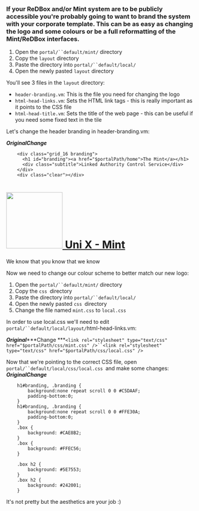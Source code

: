 ### []()If your ReDBox and/or Mint system are to be publicly accessible you're probably going to want to brand the system with your corporate template. This can be as easy as changing the logo and some colours or be a full reformatting of the Mint/ReDBox interfaces.





1. Open the `portal/``default/mint/` directory 
1. Copy the `layout` directory
1. Paste the directory into `portal/``default/local/ `
1. Open the newly pasted `layout` directory

You'll see 3 files in the `layout` directory:

* `header-branding.vm`: This is the file you need for changing the logo
* `html-head-links.vm`: Sets the HTML link tags - this is really important as it points to the CSS file
* `html-head-title.vm`: Sets the title of the web page - this can be useful if you need some fixed text in the tile

Let's change the header branding in header-branding.vm:


***Original******Change***

        <div class="grid_16 branding">
          <h1 id="branding"><a href="$portalPath/home">The Mint</a></h1>
          <div class="subtitle">Linked Authority Control Service</div>
        </div>
        <div class="clear"></div>
<div class="grid_16 branding">
  <h1 id="branding">
    <a href="$portalPath/home">
    <img src="http://www.openclipart.org/image/800px/svg_to_png/1316090534.png" height="150"/>
    Uni X - Mint</a></h1>
  <div class="subtitle">We know that you know that we know</div>
</div>
<div class="clear"></div>

Now we need to change our colour scheme to better match our new logo:

1. Open the `portal/``default/mint/` directory 
1. Copy the `css `directory
1. Paste the directory into `portal/``default/local/ `
1. Open the newly pasted `css `directory
1. Change the file named `mint.css` to `local.css`

In order to use local.css we'll need to edit `portal/``default/local/layout/`html-head-links.vm: 



 ***Original******Change ***`<link rel="stylesheet" type="text/css" href="$portalPath/css/mint.css" />``<link rel="stylesheet" type="text/css" href="$portalPath/css/local.css" />`


Now that we're pointing to the correct CSS file, open `portal/``default/local/css/local.css `and make some changes:
***Original******Change***

        h1#branding, .branding {
            background:none repeat scroll 0 0 #C5DAAF;
            padding-bottom:0;
        }
        h1#branding, .branding {
            background:none repeat scroll 0 0 #FFE30A;
            padding-bottom:0;
        }
        .box {
            background: #CAE8B2;
        }
        .box {
            background: #FFEC56;
        }

        .box h2 {
            background: #5E7553;
        }
        .box h2 {
            background: #242001;
        }




It's not pretty but the aesthetics are your job :)